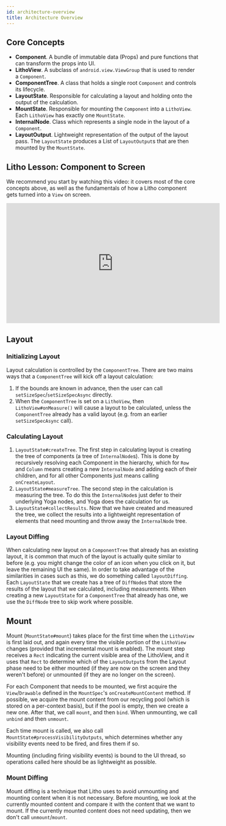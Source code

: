 ```yaml
---
id: architecture-overview
title: Architecture Overview
---
```


## Core Concepts

- **Component**. A bundle of immutable data (Props) and pure functions that can transform the props into UI.
- **LithoView**. A subclass of `android.view.ViewGroup` that is used to render a `Component`.
- **ComponentTree**. A class that holds a single root `Component` and controls its lifecycle.
- **LayoutState**. Responsible for calculating a layout and holding onto the output of the calculation.
- **MountState**. Responsible for mounting the `Component` into a `LithoView`. Each `LithoView` has exactly one `MountState`.
- **InternalNode**. Class which represents a single node in the layout of a `Component`.
- **LayoutOutput**. Lightweight representation of the output of the layout pass. The `LayoutState` produces a List of `LayoutOutput`s that are then mounted by the `MountState`.

## Litho Lesson: Component to Screen

We recommend you start by watching this video: it covers most of the core concepts above, as well as the fundamentals of how a Litho component gets turned into a `View` on screen.

<iframe padding-top="10px" width="560" height="315" src="https://www.youtube-nocookie.com/embed/t9wTHnCx5RM" frameborder="0" allow="accelerometer; autoplay; encrypted-media; gyroscope; picture-in-picture" allowfullscreen></iframe>

## Layout

### Initializing Layout
Layout calculation is controlled by the `ComponentTree`. There are two mains ways that a `ComponentTree` will kick off a layout calculation:
1. If the bounds are known in advance, then the user can call `setSizeSpec`/`setSizeSpecAsync` directly.
2. When the `ComponentTree` is set on a `LithoView`, then `LithoView#onMeasure()` will cause a layout to be calculated, unless the `ComponentTree` already has a valid layout (e.g. from an earlier `setSizeSpecAsync` call).

### Calculating Layout
1. `LayoutState#createTree`. The first step in calculating layout is creating the tree of components (a tree of `InternalNode`s). This is done by recursively resolving each Component in the hierarchy, which for `Row` and `Column` means creating a new `InternalNode` and adding each of their children, and for all other Components just means calling `onCreateLayout`.
2. `LayoutState#measureTree`. The second step in the calculation is measuring the tree. To do this the `InternalNode`s just defer to their underlying Yoga nodes, and Yoga does the calculation for us.
3. `LayoutState#collectResults`. Now that we have created and measured the tree, we collect the results into a lightweight representation of elements that need mounting and throw away the `InternalNode` tree.

### Layout Diffing
When calculating new layout on a `ComponentTree` that already has an existing layout, it is common that much of the layout is actually quite similar to before (e.g. you might change the color of an icon when you click on it, but leave the remaining UI the same). In order to take advantage of the similarities in cases such as this, we do something called `layoutDiffing`. Each `LayoutState` that we create has a tree of `DiffNode`s that store the results of the layout that we calculated, including measurements. When creating a new `LayoutState` for a `ComponentTree` that already has one, we use the `DiffNode` tree to skip work where possible.

## Mount

Mount (`MountState#mount`) takes place for the first time when the `LithoView` is first laid out, and again every time the visible portion of the `LithoView` changes (provided that incremental mount is enabled). The mount step receives a `Rect` indicating the current visible area of the LithoView, and it uses that `Rect` to determine which of the `LayoutOutput`s from the Layout phase need to be either mounted (if they are now on the screen and they weren't before) or unmounted (if they are no longer on the screen).

For each Component that needs to be mounted, we first acquire the `View`/`Drawable` defined in the `MountSpec`'s `onCreateMountContent` method. If possible, we acquire the mount content from our recycling pool (which is stored on a per-context basis), but if the pool is empty, then we create a new one. After that, we call `mount`, and then `bind`. When unmounting, we call `unbind` and then `unmount`.

Each time mount is called, we also call `MountState#processVisibilityOutputs`, which determines whether any visibility events need to be fired, and fires them if so.

Mounting (including firing visibility events) is bound to the UI thread, so operations called here should be as lightweight as possible.

### Mount Diffing
Mount diffing is a technique that Litho uses to avoid unmounting and mounting content when it is not necessary. Before mounting, we look at the currently mounted content and compare it with the content that we want to mount. If the currently mounted content does not need updating, then we don't call `unmount`/`mount`.
